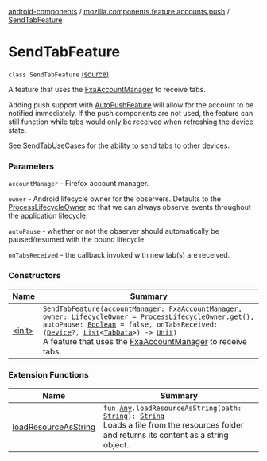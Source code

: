 [android-components](../../index.md) / [mozilla.components.feature.accounts.push](../index.md) / [SendTabFeature](./index.md)

# SendTabFeature

`class SendTabFeature` [(source)](https://github.com/mozilla-mobile/android-components/blob/master/components/feature/accounts-push/src/main/java/mozilla/components/feature/accounts/push/SendTabFeature.kt#L34)

A feature that uses the [FxaAccountManager](../../mozilla.components.service.fxa.manager/-fxa-account-manager/index.md) to receive tabs.

Adding push support with [AutoPushFeature](../../mozilla.components.feature.push/-auto-push-feature/index.md) will allow for the account to be notified immediately.
If the push components are not used, the feature can still function
while tabs would only be received when refreshing the device state.

See [SendTabUseCases](../-send-tab-use-cases/index.md) for the ability to send tabs to other devices.

### Parameters

`accountManager` - Firefox account manager.

`owner` - Android lifecycle owner for the observers. Defaults to the [ProcessLifecycleOwner](#)
so that we can always observe events throughout the application lifecycle.

`autoPause` - whether or not the observer should automatically be
paused/resumed with the bound lifecycle.

`onTabsReceived` - the callback invoked with new tab(s) are received.

### Constructors

| Name | Summary |
|---|---|
| [&lt;init&gt;](-init-.md) | `SendTabFeature(accountManager: `[`FxaAccountManager`](../../mozilla.components.service.fxa.manager/-fxa-account-manager/index.md)`, owner: LifecycleOwner = ProcessLifecycleOwner.get(), autoPause: `[`Boolean`](https://kotlinlang.org/api/latest/jvm/stdlib/kotlin/-boolean/index.html)` = false, onTabsReceived: (`[`Device`](../../mozilla.components.concept.sync/-device/index.md)`?, `[`List`](https://kotlinlang.org/api/latest/jvm/stdlib/kotlin.collections/-list/index.html)`<`[`TabData`](../../mozilla.components.concept.sync/-tab-data/index.md)`>) -> `[`Unit`](https://kotlinlang.org/api/latest/jvm/stdlib/kotlin/-unit/index.html)`)`<br>A feature that uses the [FxaAccountManager](../../mozilla.components.service.fxa.manager/-fxa-account-manager/index.md) to receive tabs. |

### Extension Functions

| Name | Summary |
|---|---|
| [loadResourceAsString](../../mozilla.components.support.test.file/kotlin.-any/load-resource-as-string.md) | `fun `[`Any`](https://kotlinlang.org/api/latest/jvm/stdlib/kotlin/-any/index.html)`.loadResourceAsString(path: `[`String`](https://kotlinlang.org/api/latest/jvm/stdlib/kotlin/-string/index.html)`): `[`String`](https://kotlinlang.org/api/latest/jvm/stdlib/kotlin/-string/index.html)<br>Loads a file from the resources folder and returns its content as a string object. |
